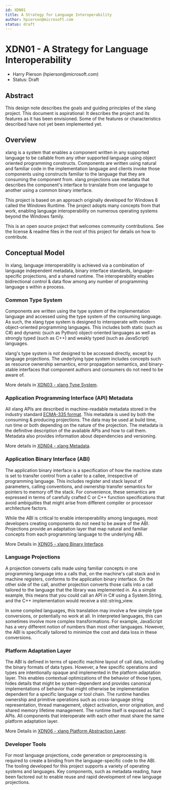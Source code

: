 ```yaml
---
id: XDN01
title: A Strategy for Language Interoperability
author: hpierson@microsoft.com
status: draft
---
```


# XDN01 - A Strategy for Language Interoperability

- Harry Pierson (hpierson\@microsoft.com)
- Status: Draft

## Abstract

This design note describes the goals and guiding principles of the xlang project. This document is
aspirational: It describes the project and its features as it has been envisioned. Some of the
features or characteristics described have not yet been implemented yet.

## Overview

xlang is a system that enables a component written in any supported language to be callable from any
other supported language using object oriented programming constructs. Components are written using
natural and familiar code in the implementation language and clients invoke those components using
constructs familiar to the language that they are consuming the component from. xlang projections
use metadata that describes the component's interface to translate from one language to another
using a common binary interface.

This project is based on an approach originally developed for Windows 8 called the Windows Runtime.
The project adopts many concepts from that work, enabling language interoperability on numerous
operating systems beyond the Windows family.

This is an open source project that welcomes community contributions. See the license & readme files
in the root of this project for details on how to contribute.

## Conceptual Model

In xlang, language interoperability is achieved via a combination of language independent metadata,
binary interface standards, language-specific projections, and a shared runtime. The
interoperability enables bidirectional control & data flow among any number of programming language
s within a process.

### Common Type System

Components are written using the type system of the implementation language and accessed using the
type system of the consuming language. As such, the xlang type system is designed to interoperate
with modern object-oriented programming languages. This includes both static (such as C#) and
dynamic (such as Python) object-oriented languages as well as strongly typed (such as C++) and
weakly typed (such as JavaScript) languages.

xlang's type system is _not_ designed to be accessed directly, except by language projections. The
underlying type system includes concepts such as resource ownership semantics, error propagation
semantics, and binary-stable interfaces that component authors and consumers do not need to be aware
of.

More details in [XDN03 - xlang Type System](XDN03%20-%20xlang%20Type%20System.md).

### Application Programming Interface (API) Metadata

All xlang APIs are described in machine-readable metadata stored in the industry standard [ECMA-335
format](https://www.ecma-international.org/publications/standards/Ecma-335.htm). This metadata is
used by both the consuming & producing projections. The data may be used at build time, run time or
both depending on the nature of the projection. The metadata is the definitive description of the
available APIs and how to call them. Metadata also provides information about dependencies and versioning.

More details in [XDN04 - xlang Metadata](XDN04%20-%20xlang%20Metadata.md).

### Application Binary Interface (ABI)

The application binary interface is a specification of how the machine state is set to transfer
control from a caller to a callee, irrespective of programming language. This includes register and
stack layout of parameters, calling conventions, and ownership transfer semantics for pointers to
memory off the stack. For convenience, these semantics are expressed in terms of carefully crafted C
or C++ function specifications that avoid ambiguities that might arise from different compiler or
processor architecture factors.

While the ABI is critical to enable interoperability among languages, most developers creating
components do not need to be aware of the ABI. Projections provide an adaptation layer that map
natural and familiar concepts from each programming language to the underlying ABI.

More Details in [XDN05 - xlang Binary Interface](XDN05%20-%20xlang%20Binary%20Interface.md).

### Language Projections

A projection converts calls made using familiar concepts in one programming language into a calls
that, on the machine's call stack and in machine registers, conforms to the application binary
interface. On the other side of the call, another projection converts those calls into a call
tailored to the language that the library was implemented in. As a simple example, this means that
you could call an API in C# using a System.String, and the C++ implementation would receive a std::string_view.

In some compiled languages, this translation may involve a few simple type conversions, or
potentially no work at all. In interpreted languages, this can sometimes involve more complex
transformations. For example, JavaScript has a very different notion of numbers than most other
languages. However, the ABI is specifically tailored to minimize the cost and data loss in these conversions.

### Platform Adaptation Layer

The ABI is defined in terms of specific machine layout of call data, including the binary formats of
data types. However, a few specific operations and types are intentionally opaque and implemented in
the platform adaptation layer. This enables contextual optimizations of the behavior of those types,
hides details that might be system-dependent and provides canonical implementations of behavior that
might otherwise be implementation dependent for a specific language or tool chain. The runtime
handles ownership and primitive operations such as cross-language string representation, thread
management, object activation, error origination, and shared memory lifetime management. The runtime
itself is exposed as flat C APIs. All components that interoperate with each other must share the
same platform adaptation layer.

More Details in [XDN06 - xlang Platform Abstraction Layer](XDN06%20-%20xlang%20Platform%20Abstraction%20Layer.md).

### Developer Tools

For most language projections, code generation or preprocessing is required to create a binding from
the language-specific code to the ABI. The tooling developed for this project supports a variety of
operating systems and languages. Key components, such as metadata reading, have been factored out to
enable reuse and rapid development of new language projections.
